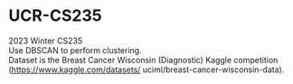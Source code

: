 # UCR-CS235

2023 Winter CS235 <br>
Use DBSCAN to perform clustering.<br>
Dataset is the Breast Cancer Wisconsin (Diagnostic) Kaggle competition (https://www.kaggle.com/datasets/ uciml/breast-cancer-wisconsin-data).
